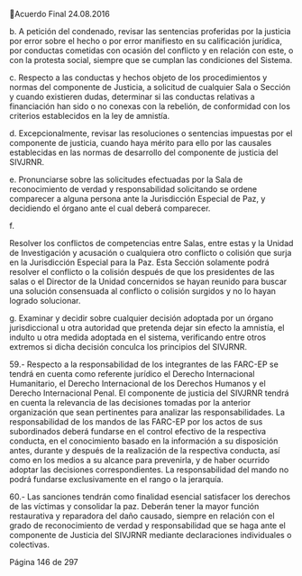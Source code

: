 Acuerdo Final 
24.08.2016 
 
b. A petición del condenado, revisar las sentencias proferidas por la justicia por error sobre 
el hecho o por error manifiesto en su calificación jurídica, por conductas cometidas con 
ocasión  del  conflicto  y  en  relación  con  este,  o  con  la  protesta  social,  siempre  que  se 
cumplan las condiciones del Sistema.  
 
c. Respecto  a  las  conductas  y  hechos  objeto  de  los  procedimientos  y  normas  del 
componente de Justicia, a solicitud de cualquier Sala o Sección y cuando existieren dudas, 
determinar si las conductas relativas a financiación han sido o no conexas con la rebelión, 
de conformidad con los criterios establecidos en la ley de amnistía. 
 
d. Excepcionalmente, revisar las resoluciones o sentencias impuestas por el componente de 
justicia,  cuando  haya  mérito  para  ello  por  las  causales  establecidas  en  las  normas  de 
desarrollo del componente de justicia del SIVJRNR.   
 
e. Pronunciarse sobre las solicitudes efectuadas por la Sala de reconocimiento de verdad y 
responsabilidad solicitando se ordene comparecer a alguna persona ante la Jurisdicción 
Especial de Paz, y decidiendo el órgano ante el cual deberá comparecer. 
 
f.

Resolver  los  conflictos  de  competencias  entre  Salas,  entre  estas  y  la  Unidad  de 
Investigación y acusación o cualquiera otro conflicto o colisión que surja en la Jurisdicción 
Especial  para  la  Paz.  Esta  Sección  solamente  podrá  resolver  el  conflicto  o  la  colisión 
después  de  que  los  presidentes  de  las  salas  o  el  Director  de  la  Unidad  concernidos  se 
hayan reunido para buscar una solución consensuada al conflicto o colisión surgidos y no 
lo hayan logrado solucionar. 

 
g. Examinar y decidir sobre cualquier decisión adoptada por un órgano jurisdiccional u otra 
autoridad que pretenda dejar sin efecto la amnistía, el indulto u otra medida adoptada 
en el sistema, verificando entre otros extremos si dicha decisión conculca los principios 
del SIVJRNR.  
 
59.- Respecto a la responsabilidad de los integrantes de las FARC-EP se tendrá en cuenta como referente 
jurídico el Derecho Internacional Humanitario, el Derecho Internacional de los Derechos Humanos y el 
Derecho Internacional Penal. El componente de justicia del SIVJRNR tendrá en cuenta la relevancia de las 
decisiones tomadas por la anterior organización que sean pertinentes para analizar las responsabilidades. 
La responsabilidad de los mandos de las FARC-EP por los actos de sus subordinados deberá fundarse en 
el control efectivo de la respectiva conducta, en el conocimiento basado en la información a su disposición 
antes, durante y después de la realización de la respectiva conducta, así como en los medios a su alcance 
para  prevenirla,  y  de  haber  ocurrido  adoptar  las  decisiones  correspondientes.  La  responsabilidad  del 
mando no podrá fundarse exclusivamente en el rango o la jerarquía. 
 
60.- Las sanciones tendrán como finalidad esencial satisfacer los derechos de las víctimas y consolidar la 
paz. Deberán tener la mayor función restaurativa y reparadora del daño causado, siempre en relación con 
el grado de reconocimiento de verdad y responsabilidad que se haga ante el componente de Justicia del 
SIVJRNR mediante declaraciones individuales o colectivas.  
 
Página 146 de 297 
 

